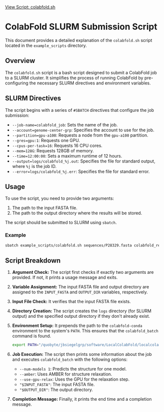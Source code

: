 [View Script: colabfold.sh](../example_scripts/colabfold.sh)

# ColabFold SLURM Submission Script

This document provides a detailed explanation of the `colabfold.sh` script located in the `example_scripts` directory.

## Overview

The `colabfold.sh` script is a bash script designed to submit a ColabFold job to a SLURM cluster. It simplifies the process of running ColabFold by pre-configuring the necessary SLURM directives and environment variables.

## SLURM Directives

The script begins with a series of `#SBATCH` directives that configure the job submission:

-   `--job-name=colabfold_job`: Sets the name of the job.
-   `--account=genome-center-grp`: Specifies the account to use for the job.
-   `--partition=gpu-a100`: Requests a node from the `gpu-a100` partition.
-   `--gres=gpu:1`: Requests one GPU.
-   `--cpus-per-task=16`: Requests 16 CPU cores.
-   `--mem=128G`: Requests 128GB of memory.
-   `--time=12:00:00`: Sets a maximum runtime of 12 hours.
-   `--output=logs/colabfold_%j.out`: Specifies the file for standard output, where `%j` is the job ID.
-   `--error=logs/colabfold_%j.err`: Specifies the file for standard error.

## Usage

To use the script, you need to provide two arguments:

1.  The path to the input FASTA file.
2.  The path to the output directory where the results will be stored.

The script should be submitted to SLURM using `sbatch`.

### Example

```bash
sbatch example_scripts/colabfold.sh sequences/P28329.fasta colabfold_results/P28329
```

## Script Breakdown

1.  **Argument Check:** The script first checks if exactly two arguments are provided. If not, it prints a usage message and exits.

2.  **Variable Assignment:** The input FASTA file and output directory are assigned to the `INPUT_FASTA` and `OUTPUT_DIR` variables, respectively.

3.  **Input File Check:** It verifies that the input FASTA file exists.

4.  **Directory Creation:** The script creates the `logs` directory (for SLURM output) and the specified output directory if they don't already exist.

5.  **Environment Setup:** It prepends the path to the `colabfold-conda` environment to the system's `PATH`. This ensures that the `colabfold_batch` command is found.

    ```bash
    export PATH="/quobyte/jbsiegelgrp/software/LocalColabFold/localcolabfold/colabfold-conda/bin:$PATH"
    ```

6.  **Job Execution:** The script then prints some information about the job and executes `colabfold_batch` with the following options:
    -   `--num-models 1`: Predicts the structure for one model.
    -   `--amber`: Uses AMBER for structure relaxation.
    -   `--use-gpu-relax`: Uses the GPU for the relaxation step.
    -   `"$INPUT_FASTA"`: The input FASTA file.
    -   `"$OUTPUT_DIR"`: The output directory.

7.  **Completion Message:** Finally, it prints the end time and a completion message.
